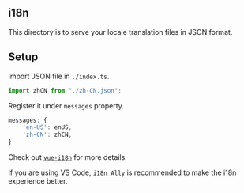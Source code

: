 ## i18n

This directory is to serve your locale translation files in JSON format. 

## Setup

Import JSON file in `./index.ts`.
```js
import zhCN from "./zh-CN.json";
```

Register it under `messages` property.
```js
messages: {
    'en-US': enUS,
    'zh-CN': zhCN,
}
```

Check out [`vue-i18n`](https://github.com/intlify/vue-i18n-next) for more details.

If you are using VS Code, [`i18n Ally`](https://github.com/lokalise/i18n-ally) is recommended to make the i18n experience better.